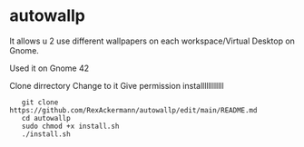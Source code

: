 # autowallp



It allows u 2 use different wallpapers on each workspace/Virtual Desktop on Gnome.



Used it on Gnome 42



Clone dirrectory
Change to it
Give permission
installllllllllll


```
   git clone https://github.com/RexAckermann/autowallp/edit/main/README.md
   cd autowallp
   sudo chmod +x install.sh
   ./install.sh
```

